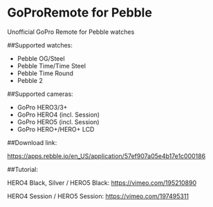 # GoProRemote for Pebble

Unofficial GoPro Remote for Pebble watches

##Supported watches:

* Pebble OG/Steel
* Pebble Time/Time Steel
* Pebble Time Round
* Pebble 2

##Supported cameras:

* GoPro HERO3/3+
* GoPro HERO4 (incl. Session)
* GoPro HERO5 (incl. Session)
* GoPro HERO+/HERO+ LCD

##Download link:

https://apps.rebble.io/en_US/application/57ef907a05e4b17e1c000186

##Tutorial:

HERO4 Black, Silver / HERO5 Black: https://vimeo.com/195210890

HERO4 Session / HERO5 Session: https://vimeo.com/197495311
